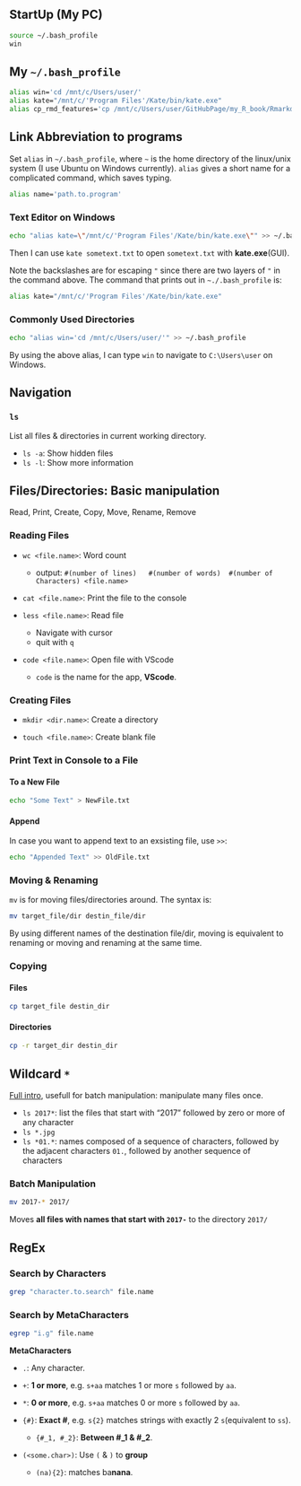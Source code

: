 StartUp (My PC)
------------------------------
```bash
source ~/.bash_profile
win
```

## My `~/.bash_profile`

```bash
alias win='cd /mnt/c/Users/user/'
alias kate="/mnt/c/'Program Files'/Kate/bin/kate.exe"
alias cp_rmd_features='cp /mnt/c/Users/user/GitHubPage/my_R_book/Rmarkdown_features/rmd_features.html /mnt/c/Users/user/GitHubPage/liao961120.github.io/notes'
```

Link Abbreviation to programs
----------------------------------------

Set `alias` in `~/.bash_profile`, where `~` is the home directory of the linux/unix system (I use Ubuntu on Windows currently). `alias` gives a short name for a complicated command, which saves typing.

```bash
alias name='path.to.program'
```

### Text Editor on Windows

```bash
echo "alias kate=\"/mnt/c/'Program Files'/Kate/bin/kate.exe\"" >> ~/.bash_profile
```
Then I can use `kate sometext.txt` to open `sometext.txt` with **kate.exe**(GUI).

Note the backslashes are for escaping `"` since there are two layers of `"` in the command above. The command that prints out in `~./.bash_profile` is:
```bash
alias kate="/mnt/c/'Program Files'/Kate/bin/kate.exe"
```

### Commonly Used Directories
```bash
echo "alias win='cd /mnt/c/Users/user/'" >> ~/.bash_profile
```
By using the above alias, I can type `win` to navigate to `C:\Users\user` on Windows.

Navigation
-----------------------------------------------

### `ls`
List all files & directories in current working directory.

- `ls -a`: Show hidden files
- `ls -l`: Show more information


Files/Directories: Basic manipulation
-------------------------------------------

Read, Print, Create, Copy, Move, Rename, Remove

### Reading Files

- `wc <file.name>`: Word count
    - output: `#(number of lines)   #(number of words)  #(number of Characters) <file.name>`

- `cat <file.name>`: Print the file to the console

- `less <file.name>`: Read file
    - Navigate with cursor
    - quit with `q`

- `code <file.name>`: Open file with VScode
    - `code` is the name for the app, **VScode**.

### Creating Files

- `mkdir <dir.name>`: Create a directory

- `touch <file.name>`: Create blank file

### Print Text in Console to a File
#### To a New File
```bash
echo "Some Text" > NewFile.txt
```

#### Append
In case you want to append text to an exsisting file, use `>>`:
```bash
echo "Appended Text" >> OldFile.txt
```

### Moving & Renaming
`mv` is for moving files/directories around. The syntax is:
```bash
mv target_file/dir destin_file/dir
```

By using different names of the destination file/dir, moving is equivalent to renaming or moving and renaming at the same time.

### Copying

#### Files
```bash
cp target_file destin_dir
```

#### Directories

```bash
cp -r target_dir destin_dir
```


Wildcard `*`
----------------------------------------

[Full intro](https://bookdown.org/sean/the-unix-workbench/working-with-unix.html#get-wild), usefull for batch manipulation: manipulate many files once.

- `ls 2017*`: list the files that start with “2017” followed by zero or more of any character
- `ls *.jpg`
- `ls *01.*`: names composed of a sequence of characters, followed by the adjacent characters `01.`, followed by another sequence of characters

### Batch Manipulation

```bash
mv 2017-* 2017/
```

Moves **all files with names that start with `2017-`** to the directory `2017/`

RegEx
------------------------------------

### Search by Characters
```bash
grep "character.to.search" file.name
```

### Search by MetaCharacters

```bash
egrep "i.g" file.name
```

**MetaCharacters**

- `.`: Any character.

- `+`: **1 or more**, e.g. `s+aa` matches 1 or more `s` followed by `aa`.

- `*`: **0 or more**, e.g. `s+aa` matches 0 or more `s` followed by `aa`.

- `{#}`: **Exact #**, e.g. `s{2}` matches strings with exactly 2 `s`(equivalent to `ss`).
	- `{#_1, #_2}`: **Between #_1 & #_2**.

- `(<some.char>)`: Use `(` & `)` to **group**
	- `(na){2}`: matches ba**nana**.
	
